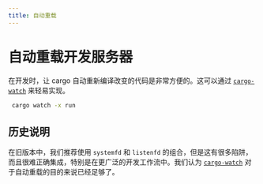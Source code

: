 ```yaml
---
title: 自动重载
---
```


# 自动重载开发服务器

在开发时，让 cargo 自动重新编译改变的代码是非常方便的。这可以通过 [`cargo-watch`] 来轻易实现。

```sh
 cargo watch -x run
 ```

## 历史说明

在旧版本中，我们推荐使用 `systemfd` 和 `listenfd` 的组合，但是这有很多陷阱，而且很难正确集成，特别是在更广泛的开发工作流中。我们认为 [`cargo-watch`] 对于自动重载的目的来说已经足够了。

[`cargo-watch`]: https://github.com/passcod/cargo-watch
